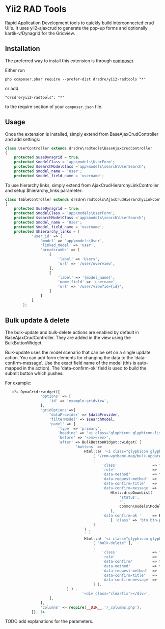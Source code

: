 Yii2 RAD Tools
==============
Rapid Application Development tools to quickly build interconnected crud UI's. 
It uses yii2-ajaxcrud to generate the pop-up forms and optionally kartik-v/Dynagrid for the Gridview.

Installation
------------

The preferred way to install this extension is through [composer](http://getcomposer.org/download/).

Either run

```
php composer.phar require --prefer-dist drsdre/yii2-radtools "*"
```

or add

```
"drsdre/yii2-radtools": "*"
```

to the require section of your `composer.json` file.


Usage
-----

Once the extension is installed, simply extend from BaseAjaxCrudController and add settings:

```php
class UserController extends drsdre\radtools\BaseAjaxCrudController
{
    protected $useDynagrid = true;
    protected $modelClass = 'app\models\UserForm';
    protected $searchModelClass ='app\models\search\UserSearch';
    protected $model_name = 'User';
    protected $model_field_name = 'username';
```

To use hierarchy links, simply extend from AjaxCrudHierarchyLinkController and setup $hierarchy_links parameter:
```php
class TableController extends drsdre\radtools\AjaxCrudHierarchyLinkController
{   
    protected $useDynagrid = true;
    protected $modelClass = 'app\models\UserForm';
    protected $searchModelClass ='app\models\search\UserSearch';
    protected $model_name = 'User';
    protected $model_field_name = 'username';       
    protected $hierarchy_links = [
    		'user_id' => [
    			'model' => 'app\models\User',
    			'linked_model' => 'user',
    			'breadcrumbs' => [
    				[
    					'label' => 'Users',
    					'url' => '/user/overview',
    				],
    				[
    					'label' => '{model_name}',
    					'name_field' => 'username',
    					'url' => '/user/view?id={id}',
    				]
    			]
    		]
    	];
```

Bulk update & delete
-----

The bulk-update and bulk-delete actions are enabled by default in BaseAjaxCrudController. 
They are added in the view using the BulkButtonWidget. 

Bulk-update uses the model scenario that can be set on a single update action. 
You can add form elements for changing the data to the 'data-confirm-message'. 
Use the exact field name of the model (this is auto-mapped in the action). 
The 'data-confirm-ok' field is used to build the submit button which pushes. 

For example:
  
```php
   <?= DynaGrid::widget([
                'options' => [
                    'id' => 'example-gridview',
                ],
                'gridOptions'=>[
                    'dataProvider' => $dataProvider,
                    'filterModel' => $searchModel,
                    'panel' => [
                        'type' => 'primary',
                        'heading' => '<i class="glyphicon glyphicon-list"></i>',
                        'before' => '<em></em>',
                        'after' => BulkButtonWidget::widget( [
		                        'buttons' =>
			                        Html::a( '<i class="glyphicon glyphicon-pencil"></i>&nbsp;Change Status',
				                        [ '/cmm-wptheme-map/bulk-update' ],
				                        [
					                        'class'                => "btn btn-primary btn-xs",
					                        'role'                 => 'modal-remote-bulk',
					                        'data-method'          => false,// for overide yii data api
					                        'data-request-method'  => 'post',
					                        'data-confirm-title'   => 'Bulk Change Status',
					                        'data-confirm-message' =>
						                        Html::dropDownList(
							                        'status',
							                        '',
							                        common\models\Model::$statuses
						                        ),
					                        'data-confirm-ok '     => Html::button( 'Save',
						                        [ 'class' => 'btn btn-primary', 'type' => "submit" ] ),
				                        ]
			                        ) .
			                        ' ' .
			                        Html::a( '<i class="glyphicon glyphicon-trash"></i>&nbsp; Delete All',
				                        [ "bulk-delete" ],
				                        [
					                        'class'                => "btn btn-danger btn-xs",
					                        'role'                 => 'modal-remote-bulk',
					                        'data-confirm'         => false,
					                        'data-method'          => false,
					                        'data-request-method'  => 'post',
					                        'data-confirm-title'   => 'Are you sure?',
					                        'data-confirm-message' => 'Are you sure want to delete this item',
				                        ] ),
	                        ] ) .
                                   '<div class="clearfix"></div>',
                    ],
                ],
                'columns' => require(__DIR__.'/_columns.php'),
            ]); ?>
```
TODO add explanations for the parameters.